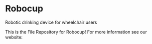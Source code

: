 # Robocup
Robotic drinking device for wheelchair users

This is the File Repository for Robocup! For more information see our website:
